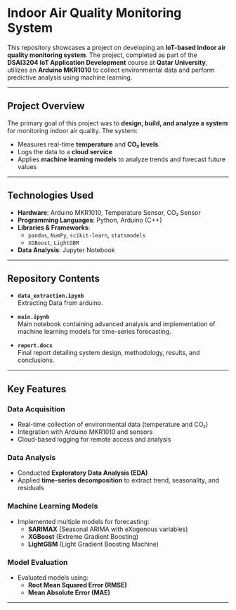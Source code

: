 # Indoor Air Quality Monitoring System

This repository showcases a project on developing an **IoT-based indoor air quality monitoring system**. The project, completed as part of the **DSAI3204 IoT Application Development** course at **Qatar University**, utilizes an **Arduino MKR1010** to collect environmental data and perform predictive analysis using machine learning.

---

## Project Overview

The primary goal of this project was to **design, build, and analyze a system** for monitoring indoor air quality. The system:

- Measures real-time **temperature** and **CO₂ levels**
- Logs the data to a **cloud service**
- Applies **machine learning models** to analyze trends and forecast future values

---

## Technologies Used

- **Hardware**: Arduino MKR1010, Temperature Sensor, CO₂ Sensor  
- **Programming Languages**: Python, Arduino (C++)  
- **Libraries & Frameworks**:  
  - `pandas`, `NumPy`, `scikit-learn`, `statsmodels`  
  - `XGBoost`, `LightGBM`  
- **Data Analysis**: Jupyter Notebook

---

## Repository Contents

- **`data_extraction.ipynb`**  
  Extracting Data from arduino.

- **`main.ipynb`**  
  Main notebook containing advanced analysis and implementation of machine learning models for time-series forecasting.

- **`report.docx`**  
  Final report detailing system design, methodology, results, and conclusions.

---

## Key Features

###  Data Acquisition

- Real-time collection of environmental data (temperature and CO₂)
- Integration with Arduino MKR1010 and sensors
- Cloud-based logging for remote access and analysis

###  Data Analysis

- Conducted **Exploratory Data Analysis (EDA)**
- Applied **time-series decomposition** to extract trend, seasonality, and residuals

###  Machine Learning Models

- Implemented multiple models for forecasting:
  - **SARIMAX** (Seasonal ARIMA with eXogenous variables)
  - **XGBoost** (Extreme Gradient Boosting)
  - **LightGBM** (Light Gradient Boosting Machine)

### Model Evaluation

- Evaluated models using:
  - **Root Mean Squared Error (RMSE)**
  - **Mean Absolute Error (MAE)**

---

